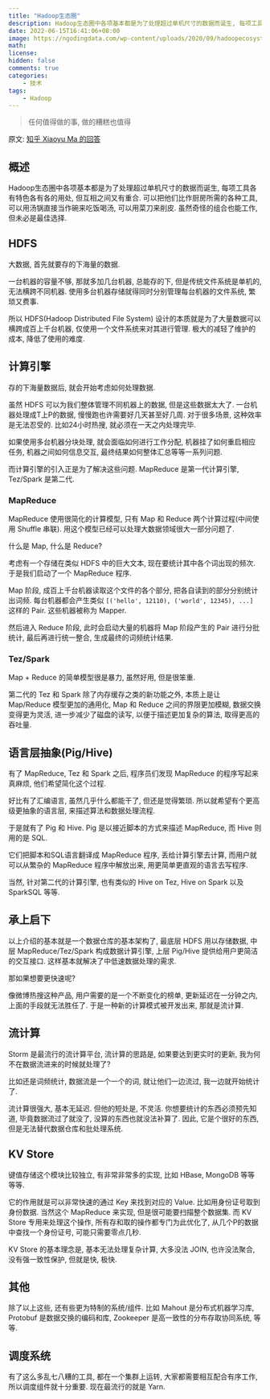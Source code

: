 ```yaml
---
title: "Hadoop生态圈"
description: Hadoop生态圈中各项基本都是为了处理超过单机尺寸的数据而诞生, 每项工具各有特色各有各的用处, 但互相之间又有重合.
date: 2022-06-15T16:41:06+08:00
image: https://ngodingdata.com/wp-content/uploads/2020/09/hadoopecosystem.png
math: 
license: 
hidden: false
comments: true
categories:
    - 技术
tags:
    - Hadoop
---
```


> 任何值得做的事, 做的糟糕也值得

原文: [知乎 Xiaoyu Ma 的回答](https://www.zhihu.com/question/27974418/answer/38965760)

## 概述
Hadoop生态圈中各项基本都是为了处理超过单机尺寸的数据而诞生, 每项工具各有特色各有各的用处, 但互相之间又有重合. 
可以把他们比作厨房所需的各种工具, 可以用汤锅直接当作碗来吃饭喝汤, 可以用菜刀来削皮. 虽然奇怪的组合也能工作, 但未必是最佳选择. 

## HDFS
大数据, 首先就要存的下海量的数据.

一台机器的容量不够, 那就多加几台机器, 总能存的下, 但是传统文件系统是单机的, 无法横跨不同机器. 使用多台机器存储就得同时分别管理每台机器的文件系统, 繁琐又费事.

所以 HDFS(Hadoop Distributed File System) 设计的本质就是为了大量数据可以横跨成百上千台机器, 仅使用一个文件系统来对其进行管理.
极大的减轻了维护的成本, 降低了使用的难度.

## 计算引擎
存的下海量数据后, 就会开始考虑如何处理数据. 

虽然 HDFS 可以为我们整体管理不同机器上的数据, 但是这些数据太大了. 一台机器处理成T上P的数据, 慢慢跑也许需要好几天甚至好几周. 对于很多场景, 这种效率是无法忍受的. 比如24小时热搜, 就必须在一天之内处理完毕. 

如果使用多台机器分块处理, 就会面临如何进行工作分配, 机器挂了如何重启相应任务, 机器之间如何信息交互, 最终结果如何整体汇总等等一系列问题. 

而计算引擎的引入正是为了解决这些问题. MapReduce 是第一代计算引擎, Tez/Spark 是第二代.

### MapReduce
MapReduce 使用很简化的计算模型, 只有 Map 和 Reduce 两个计算过程(中间使用 Shuffle 串联). 用这个模型已经可以处理大数据领域很大一部分问题了.

什么是 Map, 什么是 Reduce?

考虑有一个存储在类似 HDFS 中的巨大文本, 现在要统计其中各个词出现的频次. 于是我们启动了一个 MapReduce 程序.

Map 阶段, 成百上千台机器读取这个文件的各个部分, 把各自读到的部分分别统计出词频.
每台机器都会产生类似 `[('hello', 12110), ('world', 12345), ...]` 这样的 Pair. 这些机器被称为 Mapper.

然后进入 Reduce 阶段, 此时会启动大量的机器将 Map 阶段产生的 Pair 进行分批统计, 最后再进行统一整合, 生成最终的词频统计结果.

### Tez/Spark
Map + Reduce 的简单模型很是暴力, 虽然好用, 但是很笨重.

第二代的 Tez 和 Spark 除了内存缓存之类的新功能之外, 本质上是让 Map/Reduce 模型更加的通用化, Map 和 Reduce 之间的界限更加模糊, 数据交换变得更为灵活, 进一步减少了磁盘的读写, 以便于描述更加复杂的算法, 取得更高的吞吐量.

## 语言层抽象(Pig/Hive)
有了 MapReduce, Tez 和 Spark 之后, 程序员们发现 MapReduce 的程序写起来真麻烦, 他们希望简化这个过程.

好比有了汇编语言, 虽然几乎什么都能干了, 但还是觉得繁琐. 所以就希望有个更高级更抽象的语言层, 来描述算法和数据处理流程.

于是就有了 Pig 和 Hive. Pig 是以接近脚本的方式来描述 MapReduce, 而 Hive 则用的是 SQL.

它们把脚本和SQL语言翻译成 MapReduce 程序, 丢给计算引擎去计算, 而用户就可以从繁杂的 MapReduce 程序中解放出来, 用更简单更直观的语言去写程序.

当然, 针对第二代的计算引擎, 也有类似的 Hive on Tez, Hive on Spark 以及 SparkSQL 等等.

## 承上启下
以上介绍的基本就是一个数据仓库的基本架构了, 最底层 HDFS 用以存储数据, 中层 MapReduce/Tez/Spark 构成数据计算引擎, 上层 Pig/Hive 提供给用户更简洁的交互接口. 这样基本就解决了中低速数据处理的需求.

那如果想要更快速呢?

像微博热搜这种产品, 用户需要的是一个不断变化的榜单, 更新延迟在一分钟之内, 上面的手段就无法胜任了. 于是一种新的计算模式被开发出来, 那就是流计算.

## 流计算
Storm 是最流行的流计算平台, 流计算的思路是, 如果要达到更实时的更新, 我为何不在数据流进来的时候就处理了?

比如还是词频统计, 数据流是一个一个的词, 就让他们一边流过, 我一边就开始统计了.

流计算很强大, 基本无延迟. 但他的短处是, 不灵活. 你想要统计的东西必须预先知道, 毕竟数据流过了就没了, 没算的东西也就没法补算了. 因此, 它是个很好的东西, 但是无法替代数据仓库和批处理系统.

## KV Store
键值存储这个模块比较独立, 有非常非常多的实现, 比如 HBase, MongoDB 等等等等.

它的作用就是可以非常快速的通过 Key 来找到对应的 Value. 比如用身份证号取到身份数据. 当然这个 MapReduce 来实现, 但是很可能要扫描整个数据集. 而 KV Store 专用来处理这个操作, 所有存和取的操作都专门为此优化了, 从几个P的数据中查找一个身份证号, 可能只需要零点几秒.

KV Store 的基本理念是, 基本无法处理复杂计算, 大多没法 JOIN, 也许没法聚合, 没有强一致性保护, 但就是快, 极快.

## 其他
除了以上这些, 还有些更为特制的系统/组件. 比如 Mahout 是分布式机器学习库, Protobuf 是数据交换的编码和库, Zookeeper 是高一致性的分布存取协同系统, 等等.

## 调度系统
有了这么多乱七八糟的工具, 都在一个集群上运转, 大家都需要相互配合有序工作, 所以调度组件就十分重要. 现在最流行的就是 Yarn.

